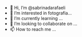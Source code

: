 - 👋 Hi, I’m @sabrinadarafaeli
- 👀 I’m interested in fotografia...
- 🌱 I’m currently learning ...
- 💞️ I’m looking to collaborate on ...
- 📫 How to reach me ...

<!---
sabrinadarafaeli/sabrinadarafaeli is a ✨ special ✨ repository because its `README.md` (this file) appears on your GitHub profile.
You can click the Preview link to take a look at your changes.
---
https://img.shields.io/badge/McDonald's-FBC817?style=for-the-badge&logo=McDonald's&logoColor=white
